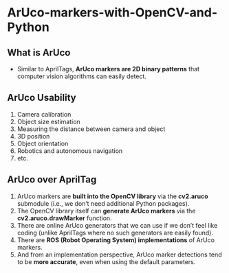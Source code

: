 # ArUco-markers-with-OpenCV-and-Python

## What is ArUco
- Similar to AprilTags, **ArUco markers are 2D binary patterns** that computer 
vision algorithms can easily detect.

## ArUco Usability
1. Camera calibration
1. Object size estimation
1. Measuring the distance between camera and object
1. 3D position
1. Object orientation
1. Robotics and autonomous navigation
1. etc.

## ArUco over AprilTag
1. ArUco markers are **built into the OpenCV library** via the **cv2.aruco** 
submodule (i.e., we don’t need additional Python packages).
1. The OpenCV library itself can **generate ArUco markers** via the 
**cv2.aruco.drawMarker** function.
1. There are online ArUco generators that we can use if we don’t feel like 
coding (unlike AprilTags where no such generators are easily found).
1. There are **ROS (Robot Operating System) implementations** of ArUco markers.
1. And from an implementation perspective, ArUco marker detections tend to be 
**more accurate**, even when using the default parameters.
